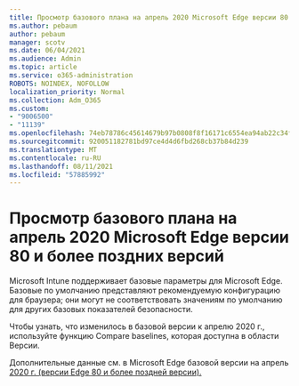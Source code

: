 ```yaml
---
title: Просмотр базового плана на апрель 2020 Microsoft Edge версии 80 и более поздних версий
ms.author: pebaum
author: pebaum
manager: scotv
ms.date: 06/04/2021
ms.audience: Admin
ms.topic: article
ms.service: o365-administration
ROBOTS: NOINDEX, NOFOLLOW
localization_priority: Normal
ms.collection: Adm_O365
ms.custom:
- "9006500"
- "11139"
ms.openlocfilehash: 74eb78786c45614679b97b0808f8f16171c6554ea94ab22c34f2c45766123662
ms.sourcegitcommit: 920051182781bd97ce4d4d6fbd268cb37b84d239
ms.translationtype: MT
ms.contentlocale: ru-RU
ms.lasthandoff: 08/11/2021
ms.locfileid: "57885992"
---
```

# <a name="view-the-april-2020-baseline-for-microsoft-edge-versions-80-and-later"></a>Просмотр базового плана на апрель 2020 Microsoft Edge версии 80 и более поздних версий

Microsoft Intune поддерживает базовые параметры для Microsoft Edge. Базовые по умолчанию представляют рекомендуемую конфигурацию для браузера; они могут не соответствовать значениям по умолчанию для других базовых показателей безопасности.

Чтобы узнать, что изменилось в базовой версии к апрелю 2020 г., используйте функцию Compare baselines, которая доступна в области Версии.

Дополнительные данные см. в Microsoft Edge базовой версии на апрель [2020 г. (версии Edge 80 и более поздней версии).](https://docs.microsoft.com/mem/intune/protect/security-baseline-settings-edge?pivots=edge-april-2020)